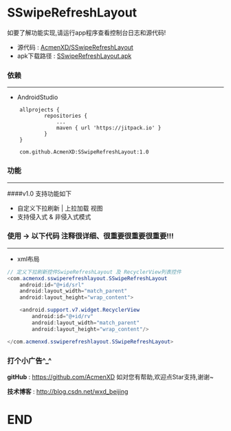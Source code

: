 # SSwipeRefreshLayout

如要了解功能实现,请运行app程序查看控制台日志和源代码!
* 源代码 : <a href="https://github.com/AcmenXD/SSwipeRefreshLayout">AcmenXD/SSwipeRefreshLayout</a>
* apk下载路径 : <a href="https://github.com/AcmenXD/Resource/blob/master/apks/SSwipeRefreshLayout.apk">SSwipeRefreshLayout.apk</a>

### 依赖
---
- AndroidStudio
```
	allprojects {
            repositories {
                ...
                maven { url 'https://jitpack.io' }
            }
	}
```
```
	com.github.AcmenXD:SSwipeRefreshLayout:1.0
```
### 功能
---

####v1.0 支持功能如下
- 自定义下拉刷新 | 上拉加载 视图
- 支持侵入式 & 非侵入式模式

### 使用 -> 以下代码 注释很详细、很重要很重要很重要!!!
---
- xml布局
```java
// 定义下拉刷新控件SwipeRefreshLayout 及 RecyclerView列表控件
<com.acmenxd.sswiperefreshlayout.SSwipeRefreshLayout
    android:id="@+id/srl"
    android:layout_width="match_parent"
    android:layout_height="wrap_content">

    <android.support.v7.widget.RecyclerView
        android:id="@+id/rv"
        android:layout_width="match_parent"
        android:layout_height="wrap_content"/>

</com.acmenxd.sswiperefreshlayout.SSwipeRefreshLayout>
```
### 打个小广告^_^
**gitHub** : https://github.com/AcmenXD   如对您有帮助,欢迎点Star支持,谢谢~

**技术博客** : http://blog.csdn.net/wxd_beijing
# END
